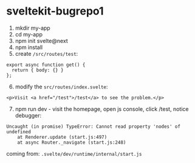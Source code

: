 # sveltekit-bugrepo1

1) mkdir my-app
2) cd my-app
3) npm init svelte@next
4) npm install
5) create `/src/routes/test`:
```
export async function get() {
  return { body: {} }
};
```
6) modify the `src/routes/index.svelte`:
```
<p>Visit <a href="/test">/test</a> to see the problem.</p>
```

7) npm run dev - visit the homepage, open js console, click /test, notice debugger:
```
Uncaught (in promise) TypeError: Cannot read property 'nodes' of undefined
    at Renderer.update (start.js:497)
    at async Router._navigate (start.js:248)
```
coming from: `.svelte/dev/runtime/internal/start.js`